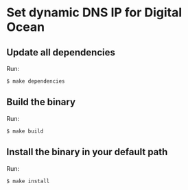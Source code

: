 # Set dynamic DNS IP for Digital Ocean

## Update all dependencies

Run:

    $ make dependencies

## Build the binary

Run:

    $ make build

## Install the binary in your default path

Run:

    $ make install
